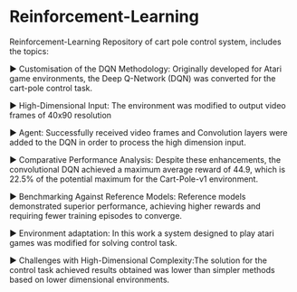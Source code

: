 # Reinforcement-Learning
Reinforcement-Learning Repository of cart pole control system, includes the topics:

 ► Customisation of the DQN Methodology: Originally developed for Atari game 
environments, the Deep Q-Network (DQN) was converted for the cart-pole 
control task.

 ► High-Dimensional Input: The environment was modified to output video 
frames of 40x90 resolution

 ► Agent: Successfully received video frames and Convolution layers were 
added to the DQN in order to process the high dimension input.

 ► Comparative Performance Analysis: Despite these enhancements, the 
convolutional DQN achieved a maximum average reward of 44.9, which is 
22.5% of the potential maximum for the Cart-Pole-v1 environment.

 ► Benchmarking Against Reference Models: Reference models demonstrated 
superior performance, achieving higher rewards and requiring fewer training 
episodes to converge.

► Environment adaptation: In this work a system designed to play atari games was 
modified for solving control task.

 ► Challenges with High-Dimensional Complexity:The solution for the control task 
achieved results  obtained was lower than simpler methods based on lower 
dimensional environments.
